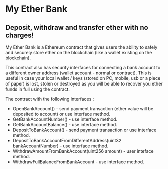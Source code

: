 # My Ether Bank
## Deposit, withdraw and transfer ether with no charges!

My Ether Bank is a Ethereum contract that gives users the ability to safely and securely store ether on the blockchain (like a wallet existing on the blockchain).

This contract also has security interfaces for connecting a bank account to a different owner address (wallet account - normal or contract).  This is useful in case your local wallet / keys (stored on PC, mobile, usb or a piece of paper) is lost, stolen or destroyed as you will be able to recover you ether funds in full using the contract.

The contract with the following interfaces :

* OpenBankAccount() - send payment transaction (ether value will be deposited to account) or use interface method.
* GetBankAccountNumber() - use interface method.
* GetBankAccountBalance() - use interface method.
* DepositToBankAccount() - send payment transaction or use interface method.
* DepositToBankAccountFromDifferentAddress(uint32 bankAccountNumber) - use interface method.
* WithdrawAmountFromBankAccount(uint256 amount) - user inteface method.
* WithdrawFullBalanceFromBankAccount - use interface method.